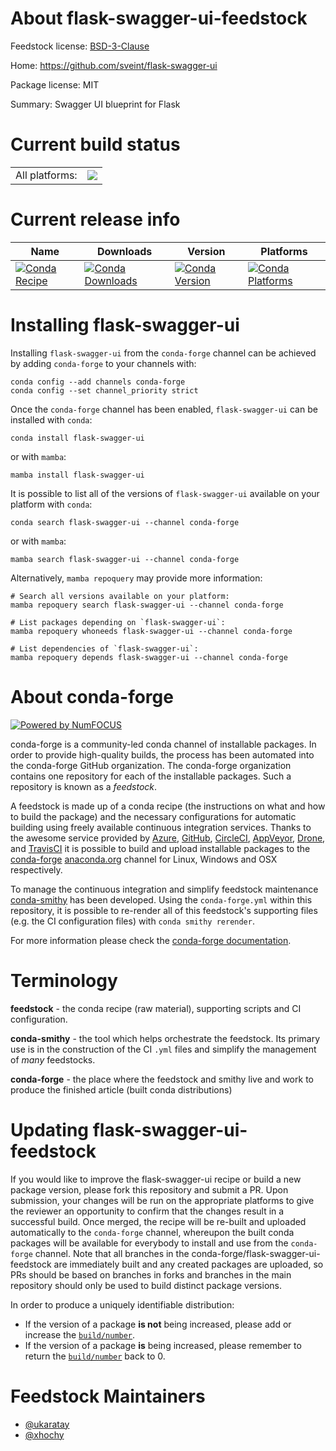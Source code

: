 About flask-swagger-ui-feedstock
================================

Feedstock license: [BSD-3-Clause](https://github.com/conda-forge/flask-swagger-ui-feedstock/blob/main/LICENSE.txt)

Home: https://github.com/sveint/flask-swagger-ui

Package license: MIT

Summary: Swagger UI blueprint for Flask

Current build status
====================


<table><tr><td>All platforms:</td>
    <td>
      <a href="https://dev.azure.com/conda-forge/feedstock-builds/_build/latest?definitionId=5435&branchName=main">
        <img src="https://dev.azure.com/conda-forge/feedstock-builds/_apis/build/status/flask-swagger-ui-feedstock?branchName=main">
      </a>
    </td>
  </tr>
</table>

Current release info
====================

| Name | Downloads | Version | Platforms |
| --- | --- | --- | --- |
| [![Conda Recipe](https://img.shields.io/badge/recipe-flask--swagger--ui-green.svg)](https://anaconda.org/conda-forge/flask-swagger-ui) | [![Conda Downloads](https://img.shields.io/conda/dn/conda-forge/flask-swagger-ui.svg)](https://anaconda.org/conda-forge/flask-swagger-ui) | [![Conda Version](https://img.shields.io/conda/vn/conda-forge/flask-swagger-ui.svg)](https://anaconda.org/conda-forge/flask-swagger-ui) | [![Conda Platforms](https://img.shields.io/conda/pn/conda-forge/flask-swagger-ui.svg)](https://anaconda.org/conda-forge/flask-swagger-ui) |

Installing flask-swagger-ui
===========================

Installing `flask-swagger-ui` from the `conda-forge` channel can be achieved by adding `conda-forge` to your channels with:

```
conda config --add channels conda-forge
conda config --set channel_priority strict
```

Once the `conda-forge` channel has been enabled, `flask-swagger-ui` can be installed with `conda`:

```
conda install flask-swagger-ui
```

or with `mamba`:

```
mamba install flask-swagger-ui
```

It is possible to list all of the versions of `flask-swagger-ui` available on your platform with `conda`:

```
conda search flask-swagger-ui --channel conda-forge
```

or with `mamba`:

```
mamba search flask-swagger-ui --channel conda-forge
```

Alternatively, `mamba repoquery` may provide more information:

```
# Search all versions available on your platform:
mamba repoquery search flask-swagger-ui --channel conda-forge

# List packages depending on `flask-swagger-ui`:
mamba repoquery whoneeds flask-swagger-ui --channel conda-forge

# List dependencies of `flask-swagger-ui`:
mamba repoquery depends flask-swagger-ui --channel conda-forge
```


About conda-forge
=================

[![Powered by
NumFOCUS](https://img.shields.io/badge/powered%20by-NumFOCUS-orange.svg?style=flat&colorA=E1523D&colorB=007D8A)](https://numfocus.org)

conda-forge is a community-led conda channel of installable packages.
In order to provide high-quality builds, the process has been automated into the
conda-forge GitHub organization. The conda-forge organization contains one repository
for each of the installable packages. Such a repository is known as a *feedstock*.

A feedstock is made up of a conda recipe (the instructions on what and how to build
the package) and the necessary configurations for automatic building using freely
available continuous integration services. Thanks to the awesome service provided by
[Azure](https://azure.microsoft.com/en-us/services/devops/), [GitHub](https://github.com/),
[CircleCI](https://circleci.com/), [AppVeyor](https://www.appveyor.com/),
[Drone](https://cloud.drone.io/welcome), and [TravisCI](https://travis-ci.com/)
it is possible to build and upload installable packages to the
[conda-forge](https://anaconda.org/conda-forge) [anaconda.org](https://anaconda.org/)
channel for Linux, Windows and OSX respectively.

To manage the continuous integration and simplify feedstock maintenance
[conda-smithy](https://github.com/conda-forge/conda-smithy) has been developed.
Using the ``conda-forge.yml`` within this repository, it is possible to re-render all of
this feedstock's supporting files (e.g. the CI configuration files) with ``conda smithy rerender``.

For more information please check the [conda-forge documentation](https://conda-forge.org/docs/).

Terminology
===========

**feedstock** - the conda recipe (raw material), supporting scripts and CI configuration.

**conda-smithy** - the tool which helps orchestrate the feedstock.
                   Its primary use is in the construction of the CI ``.yml`` files
                   and simplify the management of *many* feedstocks.

**conda-forge** - the place where the feedstock and smithy live and work to
                  produce the finished article (built conda distributions)


Updating flask-swagger-ui-feedstock
===================================

If you would like to improve the flask-swagger-ui recipe or build a new
package version, please fork this repository and submit a PR. Upon submission,
your changes will be run on the appropriate platforms to give the reviewer an
opportunity to confirm that the changes result in a successful build. Once
merged, the recipe will be re-built and uploaded automatically to the
`conda-forge` channel, whereupon the built conda packages will be available for
everybody to install and use from the `conda-forge` channel.
Note that all branches in the conda-forge/flask-swagger-ui-feedstock are
immediately built and any created packages are uploaded, so PRs should be based
on branches in forks and branches in the main repository should only be used to
build distinct package versions.

In order to produce a uniquely identifiable distribution:
 * If the version of a package **is not** being increased, please add or increase
   the [``build/number``](https://docs.conda.io/projects/conda-build/en/latest/resources/define-metadata.html#build-number-and-string).
 * If the version of a package **is** being increased, please remember to return
   the [``build/number``](https://docs.conda.io/projects/conda-build/en/latest/resources/define-metadata.html#build-number-and-string)
   back to 0.

Feedstock Maintainers
=====================

* [@ukaratay](https://github.com/ukaratay/)
* [@xhochy](https://github.com/xhochy/)


